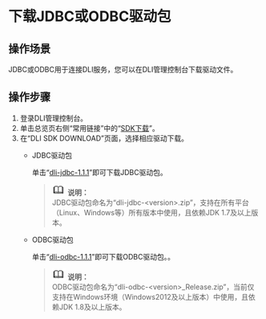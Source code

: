 # 下载JDBC或ODBC驱动包<a name="dli_01_0224"></a>

## 操作场景<a name="section44958387161653"></a>

JDBC或ODBC用于连接DLI服务，您可以在DLI管理控制台下载驱动文件。

## 操作步骤<a name="section47644174162247"></a>

1.  登录DLI管理控制台。
2.  单击总览页右侧“常用链接”中的“[SDK下载](https://uquery-sdk.obs-website.cn-north-1.myhwclouds.com/)”。
3.  在“DLI SDK DOWNLOAD”页面，选择相应驱动下载。
    -   JDBC驱动包

        单击“[dli-jdbc-1.1.1](https://uquery-sdk.obs-website.cn-north-1.myhwclouds.com/dli-jdbc-1.1.1.zip)”即可下载JDBC驱动包。

        >![](public_sys-resources/icon-note.gif) **说明：**   
        >JDBC驱动包命名为“dli-jdbc-<version\>.zip”，支持在所有平台（Linux、Windows等）所有版本中使用，且依赖JDK 1.7及以上版本。  


    -   ODBC驱动包

        单击“[dli-odbc-1.1.1](https://uquery-sdk.obs-website.cn-north-1.myhwclouds.com/dli-odbc-v1.1.1_Release.zip)”即可下载ODBC驱动包。。

        >![](public_sys-resources/icon-note.gif) **说明：**   
        >ODBC驱动包命名为“dli-odbc-<version\>\_Release.zip”，当前仅支持在Windows环境（Windows2012及以上版本）中使用，且依赖JDK 1.8及以上版本。  



